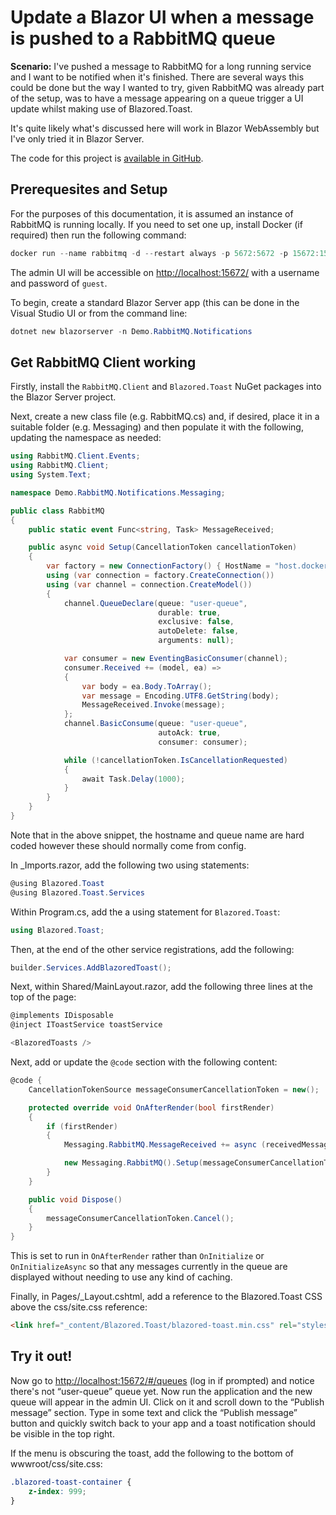 # Update a Blazor UI when a message is pushed to a RabbitMQ queue

**Scenario:** I've pushed a message to RabbitMQ for a long running service and I want to be notified when it's finished. There are several ways this could be done but the way I wanted to try, given RabbitMQ was already part of the setup, was to have a message appearing on a queue trigger a UI update whilst making use of Blazored.Toast.

It's quite likely what's discussed here will work in Blazor WebAssembly but I've only tried it in Blazor Server.

The code for this project is [available in GitHub](https://github.com/jabbermouth/blazor-rabbitmq-notifications).

## Prerequesites and Setup

For the purposes of this documentation, it is assumed an instance of RabbitMQ is running locally. If you need to set one up, install Docker (if required) then run the following command:

```powershell
docker run --name rabbitmq -d --restart always -p 5672:5672 -p 15672:15672 rabbitmq:management
```

The admin UI will be accessible on [http://localhost:15672/](http://localhost:15672/) with a username and password of `guest`.

To begin, create a standard Blazor Server app (this can be done in the Visual Studio UI or from the command line:

```powershell
dotnet new blazorserver -n Demo.RabbitMQ.Notifications
```

## Get RabbitMQ Client working

Firstly, install the `RabbitMQ.Client` and `Blazored.Toast` NuGet packages into the Blazor Server project.

Next, create a new class file (e.g. RabbitMQ.cs) and, if desired, place it in a suitable folder (e.g. Messaging) and then populate it with the following, updating the namespace as needed:

```csharp
using RabbitMQ.Client.Events;
using RabbitMQ.Client;
using System.Text;

namespace Demo.RabbitMQ.Notifications.Messaging;

public class RabbitMQ
{
    public static event Func<string, Task> MessageReceived;

    public async void Setup(CancellationToken cancellationToken)
    {
        var factory = new ConnectionFactory() { HostName = "host.docker.internal" };
        using (var connection = factory.CreateConnection())
        using (var channel = connection.CreateModel())
        {
            channel.QueueDeclare(queue: "user-queue",
                                 durable: true,
                                 exclusive: false,
                                 autoDelete: false,
                                 arguments: null);

            var consumer = new EventingBasicConsumer(channel);
            consumer.Received += (model, ea) =>
            {
                var body = ea.Body.ToArray();
                var message = Encoding.UTF8.GetString(body);
                MessageReceived.Invoke(message);
            };
            channel.BasicConsume(queue: "user-queue",
                                 autoAck: true,
                                 consumer: consumer);

            while (!cancellationToken.IsCancellationRequested)
            {
                await Task.Delay(1000);
            }
        }
    }
}
```

Note that in the above snippet, the hostname and queue name are hard coded however these should normally come from config.

In _Imports.razor, add the following two using statements:

```csharp
@using Blazored.Toast
@using Blazored.Toast.Services
```

Within Program.cs, add the a using statement for `Blazored.Toast`:

```csharp
using Blazored.Toast;
```

Then, at the end of the other service registrations, add the following:

```csharp
builder.Services.AddBlazoredToast();
```

Next, within Shared/MainLayout.razor, add the following three lines at the top of the page:

```csharp
@implements IDisposable
@inject IToastService toastService

<BlazoredToasts />
```

Next, add or update the `@code` section with the following content:

```csharp
@code {
    CancellationTokenSource messageConsumerCancellationToken = new();

    protected override void OnAfterRender(bool firstRender)
    {
        if (firstRender)
        {
            Messaging.RabbitMQ.MessageReceived += async (receivedMessage) => toastService.ShowInfo(receivedMessage);

            new Messaging.RabbitMQ().Setup(messageConsumerCancellationToken.Token);
        }
    }

    public void Dispose()
    {
        messageConsumerCancellationToken.Cancel();
    }
}
```

This is set to run in `OnAfterRender` rather than `OnInitialize` or `OnInitializeAsync` so that any messages currently in the queue are displayed without needing to use any kind of caching.

Finally, in Pages/_Layout.cshtml, add a reference to the Blazored.Toast CSS above the css/site.css reference:

```html
<link href="_content/Blazored.Toast/blazored-toast.min.css" rel="stylesheet" />
```

## Try it out!

Now go to [http://localhost:15672/#/queues](http://localhost:15672/#/queues) (log in if prompted) and notice there's not “user-queue” queue yet. Now run the application and the new queue will appear in the admin UI. Click on it and scroll down to the “Publish message” section. Type in some text and click the “Publish message” button and quickly switch back to your app and a toast notification should be visible in the top right.

If the menu is obscuring the toast, add the following to the bottom of wwwroot/css/site.css:

```css
.blazored-toast-container {
    z-index: 999;
}
```